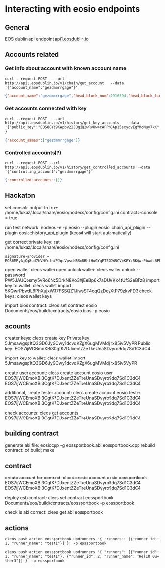 # Interacting with eosio endpoints

## General
EOS dublin api endpoint [api1.eosdublin.io](api1.eosdublin.io)

## Accounts related
### Get info about account with known account name
`curl --request POST   --url http://api1.eosdublin.io/v1/chain/get_account   --data '{"account_name":"gezdmmrrgage"}'`
```json
{"account_name":"gezdmmrrgage","head_block_num":2916594,"head_block_time":"2018-06-27T13:20:16.000","privileged":false,"last_code_update":"1970-01-01T00:00:00.000","created":"2018-06-09T13:08:34.000","ram_quota":8145,"net_weight":35590734,"cpu_weight":35590734,"net_limit":{"used":303,"available":1726927858,"max":1726928161},"cpu_limit":{"used":6396,"available":330688698,"max":330695094},"ram_usage":3622,"permissions":[{"perm_name":"active","parent":"owner","required_auth":{"threshold":1,"keys":[{"key":"EOS88Yq9KWpbv22JDgiQ2wRvUw4cAFPM8Ap15sxydvEgVMcMuy7kK","weight":1}],"accounts":[],"waits":[]}},{"perm_name":"owner","parent":"","required_auth":{"threshold":1,"keys":[{"key":"EOS88Yq9KWpbv22JDgiQ2wRvUw4cAFPM8Ap15sxydvEgVMcMuy7kK","weight":1}],"accounts":[],"waits":[]}}],"total_resources":{"owner":"gezdmmrrgage","net_weight":"3559.0734 EOS","cpu_weight":"3559.0734 EOS","ram_bytes":8145},"self_delegated_bandwidth":{"from":"gezdmmrrgage","to":"gezdmmrrgage","net_weight":"3559.0734 EOS","cpu_weight":"3559.0734 EOS"},"refund_request":null,"voter_info":{"owner":"gezdmmrrgage","proxy":"","producers":["eosauthority","eoscanadacom","eosdacserver","eosliquideos","eosnewyorkio","eosswedenorg"],"staked":71181468,"last_vote_weight":"26388934802860.00390625000000000","proxied_vote_weight":"0.00000000000000000","is_proxy":0}}
```
### Get accounts connected with key
`curl --request POST   --url http://api1.eosdublin.io/v1/history/get_key_accounts   --data '{"public_key":"EOS88Yq9KWpbv22JDgiQ2wRvUw4cAFPM8Ap15sxydvEgVMcMuy7kK"}`
```json
{"account_names":["gezdmmrrgage"]}
```
### Controlled accounts(?)
`curl --request POST --url http://api1.eosdublin.io/v1/history/get_controlled_accounts --data '{"controlling_account":"gezdmmrrgage"}'`
 ```json
 {"controlled_accounts":[]}
 ```
## Hackaton

set console output to true: /home/lukaz/.local/share/eosio/nodeos/config/config.ini
contracts-console = true

run test network: nodeos -e -p eosio --plugin eosio::chain_api_plugin --plugin eosio::history_api_plugin 
(keosd will start automatically)

get correct private key: cat /home/lukaz/.local/share/eosio/nodeos/config/config.ini
```
signature-provider = EOS6MRyAjQq8ud7hVNYcfnVPJqcVpscN5So8BhtHuGYqET5GDW5CV=KEY:5KQwrPbwdL6PhXujxW37FSSQZ1JiwsST4cqQzDeyXtP79zkvFD3
```

open wallet: cleos wallet open
unlock wallet: cleos wallet unlock --password PW5JAUQosmy5vRo6Nz5DrkN8Ko3XjEeBp6k7aDUVKx4tUfS2eBTz8
import key to wallet: cleos wallet import 5KQwrPbwdL6PhXujxW37FSSQZ1JiwsST4cqQzDeyXtP79zkvFD3
check keys: cleos wallet keys

import bios contract: cleos set contract eosio Documents/eos/build/contracts/eosio.bios -p eosio

## acounts
creater keys: cleos create key
Private key: 5Jmsawgsp1tQ3GD6JyGCwy1dcvqKZgX6ugMVMdjirx85iv5VyPR
Public key: EOS7ijWCBmoXBi3CgtK7DJxentZZeTkeUnaSDvyro9dq7Sd1C3dC4

import key to wallet: cleos wallet import 5Jmsawgsp1tQ3GD6JyGCwy1dcvqKZgX6ugMVMdjirx85iv5VyPR

create user account: cleos create account eosio user EOS7ijWCBmoXBi3CgtK7DJxentZZeTkeUnaSDvyro9dq7Sd1C3dC4 EOS7ijWCBmoXBi3CgtK7DJxentZZeTkeUnaSDvyro9dq7Sd1C3dC4

additional, create tester account: cleos create account eosio tester EOS7ijWCBmoXBi3CgtK7DJxentZZeTkeUnaSDvyro9dq7Sd1C3dC4 EOS7ijWCBmoXBi3CgtK7DJxentZZeTkeUnaSDvyro9dq7Sd1C3dC4

check accounts: cleos get accounts EOS7ijWCBmoXBi3CgtK7DJxentZZeTkeUnaSDvyro9dq7Sd1C3dC4

## building contract
generate abi file: eosiocpp -g eossportbook.abi eossportbook.cpp
rebuild contract: cd build; make

## contract
create account for contract: cleos create account eosio eossportbook EOS7ijWCBmoXBi3CgtK7DJxentZZeTkeUnaSDvyro9dq7Sd1C3dC4 EOS7ijWCBmoXBi3CgtK7DJxentZZeTkeUnaSDvyro9dq7Sd1C3dC4

deploy esb contract: cleos set contract eossportbook Documents/eos/build/contracts/eossportbook -p eossportbook

check is abi correct: cleos get abi eossportbook

## actions
```
cleos push action eossportbook updrunners '{ "runners": [{"runner_id": 1, "runner_name": "test1"}] }' -p eossportbook
```

```
cleos push action eossportbook updrunners '{ "runners": [{"runner_id": 1, "runner_name": "test1"}, {"runner_id": 2, "runner_name": "Hel10 0u+ ther3"}] }' -p eossportbook
```

